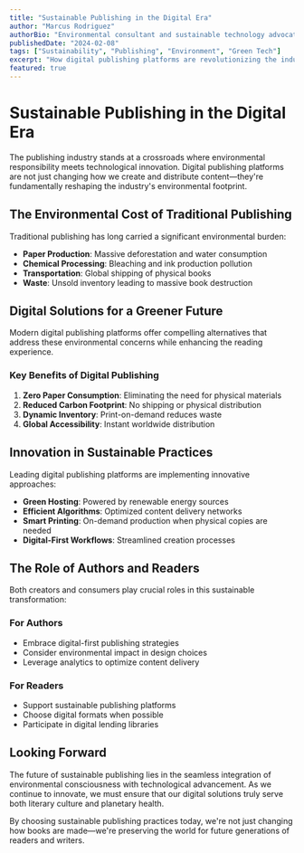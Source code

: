 ```yaml
---
title: "Sustainable Publishing in the Digital Era"
author: "Marcus Rodriguez"
authorBio: "Environmental consultant and sustainable technology advocate"
publishedDate: "2024-02-08"
tags: ["Sustainability", "Publishing", "Environment", "Green Tech"]
excerpt: "How digital publishing platforms are revolutionizing the industry while reducing environmental impact."
featured: true
---
```


# Sustainable Publishing in the Digital Era

The publishing industry stands at a crossroads where environmental responsibility meets technological innovation. Digital publishing platforms are not just changing how we create and distribute content—they're fundamentally reshaping the industry's environmental footprint.

## The Environmental Cost of Traditional Publishing

Traditional publishing has long carried a significant environmental burden:

- **Paper Production**: Massive deforestation and water consumption
- **Chemical Processing**: Bleaching and ink production pollution
- **Transportation**: Global shipping of physical books
- **Waste**: Unsold inventory leading to massive book destruction

## Digital Solutions for a Greener Future

Modern digital publishing platforms offer compelling alternatives that address these environmental concerns while enhancing the reading experience.

### Key Benefits of Digital Publishing

1. **Zero Paper Consumption**: Eliminating the need for physical materials
2. **Reduced Carbon Footprint**: No shipping or physical distribution
3. **Dynamic Inventory**: Print-on-demand reduces waste
4. **Global Accessibility**: Instant worldwide distribution

## Innovation in Sustainable Practices

Leading digital publishing platforms are implementing innovative approaches:

- **Green Hosting**: Powered by renewable energy sources
- **Efficient Algorithms**: Optimized content delivery networks
- **Smart Printing**: On-demand production when physical copies are needed
- **Digital-First Workflows**: Streamlined creation processes

## The Role of Authors and Readers

Both creators and consumers play crucial roles in this sustainable transformation:

### For Authors

- Embrace digital-first publishing strategies
- Consider environmental impact in design choices
- Leverage analytics to optimize content delivery

### For Readers

- Support sustainable publishing platforms
- Choose digital formats when possible
- Participate in digital lending libraries

## Looking Forward

The future of sustainable publishing lies in the seamless integration of environmental consciousness with technological advancement. As we continue to innovate, we must ensure that our digital solutions truly serve both literary culture and planetary health.

By choosing sustainable publishing practices today, we're not just changing how books are made—we're preserving the world for future generations of readers and writers.
